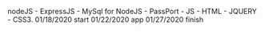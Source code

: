 nodeJS - ExpressJS - MySql for NodeJS - PassPort - JS - HTML - JQUERY - CSS3.
01/18/2020 start
01/22/2020 app
01/27/2020 finish
